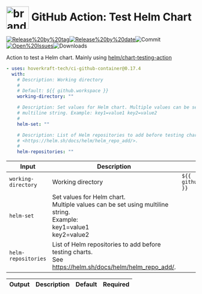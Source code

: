 <!-- start title -->

# <img src=".github/ghadocs/branding.svg" width="60px" align="center" alt="branding<icon:check-circle color:gray-dark>" /> GitHub Action: Test Helm Chart

<!-- end title -->
<!--
// jscpd:ignore-start
-->
<!-- start badges -->

<a href="https%3A%2F%2Fgithub.com%2Fhoverkraft-tech%2Fci-github-container%2Freleases%2Flatest"><img src="https://img.shields.io/github/v/release/hoverkraft-tech/ci-github-container?display_name=tag&sort=semver&logo=github&style=flat-square" alt="Release%20by%20tag" /></a><a href="https%3A%2F%2Fgithub.com%2Fhoverkraft-tech%2Fci-github-container%2Freleases%2Flatest"><img src="https://img.shields.io/github/release-date/hoverkraft-tech/ci-github-container?display_name=tag&sort=semver&logo=github&style=flat-square" alt="Release%20by%20date" /></a><img src="https://img.shields.io/github/last-commit/hoverkraft-tech/ci-github-container?logo=github&style=flat-square" alt="Commit" /><a href="https%3A%2F%2Fgithub.com%2Fhoverkraft-tech%2Fci-github-container%2Fissues"><img src="https://img.shields.io/github/issues/hoverkraft-tech/ci-github-container?logo=github&style=flat-square" alt="Open%20Issues" /></a><img src="https://img.shields.io/github/downloads/hoverkraft-tech/ci-github-container/total?logo=github&style=flat-square" alt="Downloads" />

<!-- end badges -->
<!--
// jscpd:ignore-end
-->
<!-- start description -->

Action to test a Helm chart. Mainly using [helm/chart-testing-action](https://github.com/helm/chart-testing-action)

<!-- end description -->
<!-- start contents -->
<!-- end contents -->
<!-- start usage -->

```yaml
- uses: hoverkraft-tech/ci-github-container@0.17.4
  with:
    # Description: Working directory
    #
    # Default: ${{ github.workspace }}
    working-directory: ""

    # Description: Set values for Helm chart. Multiple values can be set using
    # multiline string. Example: key1=value1 key2=value2
    #
    helm-set: ""

    # Description: List of Helm repositories to add before testing charts. See
    # <https://helm.sh/docs/helm/helm_repo_add/>.
    #
    helm-repositories: ""
```

<!-- end usage -->
<!-- start inputs -->

| **Input**                      | **Description**                                                                                                                      | **Default**                          | **Required** |
| ------------------------------ | ------------------------------------------------------------------------------------------------------------------------------------ | ------------------------------------ | ------------ |
| <code>working-directory</code> | Working directory                                                                                                                    | <code>${{ github.workspace }}</code> | **false**    |
| <code>helm-set</code>          | Set values for Helm chart.<br />Multiple values can be set using multiline string.<br />Example:<br /> key1=value1<br /> key2=value2 |                                      | **false**    |
| <code>helm-repositories</code> | List of Helm repositories to add before testing charts.<br />See <https://helm.sh/docs/helm/helm_repo_add/>.                         |                                      | **false**    |

<!-- end inputs -->
<!-- start outputs -->

| **Output** | **Description** | **Default** | **Required** |
| ---------- | --------------- | ----------- | ------------ |

<!-- end outputs -->
<!-- start [.github/ghadocs/examples/] -->
<!-- end [.github/ghadocs/examples/] -->

